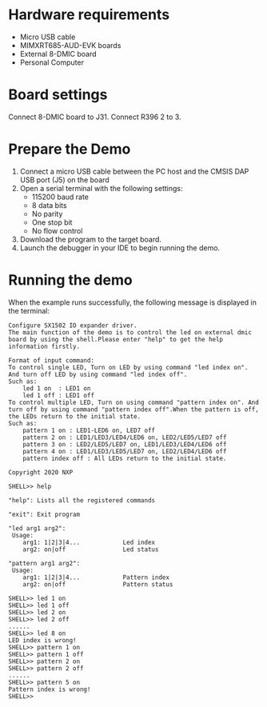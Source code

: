Hardware requirements
=====================
- Micro USB cable
- MIMXRT685-AUD-EVK boards
- External 8-DMIC board
- Personal Computer

Board settings
============
Connect 8-DMIC board to J31.
Connect R396 2 to 3.

Prepare the Demo
===============
1.  Connect a micro USB cable between the PC host and the CMSIS DAP USB port (J5) on the board
2.  Open a serial terminal with the following settings:
    - 115200 baud rate
    - 8 data bits
    - No parity
    - One stop bit
    - No flow control
3.  Download the program to the target board.
4.  Launch the debugger in your IDE to begin running the demo.

Running the demo
================
When the example runs successfully, the following message is displayed in the terminal:

~~~~~~~~~~~~~~~~~~~~~
Configure SX1502 IO expander driver.
The main function of the demo is to control the led on external dmic board by using the shell.Please enter "help" to get the help information firstly.

Format of input command:
To control single LED, Turn on LED by using command "led index on". And turn off LED by using command "led index off".
Such as:
    led 1 on  : LED1 on
    led 1 off : LED1 off
To control multiple LED, Turn on using command "pattern index on". And turn off by using command "pattern index off".When the pattern is off, the LEDs return to the initial state.
Such as:
    pattern 1 on : LED1-LED6 on, LED7 off
    pattern 2 on : LED1/LED3/LED4/LED6 on, LED2/LED5/LED7 off
    pattern 3 on : LED2/LED5/LED7 on, LED1/LED3/LED4/LED6 off
    pattern 4 on : LED1/LED3/LED5/LED7 on, LED2/LED4/LED6 off
    pattern index off : All LEDs return to the initial state.

Copyright 2020 NXP

SHELL>> help

"help": Lists all the registered commands

"exit": Exit program

"led arg1 arg2":
 Usage:
    arg1: 1|2|3|4...            Led index
    arg2: on|off                Led status

"pattern arg1 arg2":
 Usage:
    arg1: 1|2|3|4...            Pattern index
    arg2: on|off                Pattern status

SHELL>> led 1 on
SHELL>> led 1 off
SHELL>> led 2 on
SHELL>> led 2 off
......
SHELL>> led 8 on
LED index is wrong!
SHELL>> pattern 1 on
SHELL>> pattern 1 off
SHELL>> pattern 2 on
SHELL>> pattern 2 off
......
SHELL>> pattern 5 on
Pattern index is wrong!
SHELL>>
~~~~~~~~~~~~~~~~~~~~~

